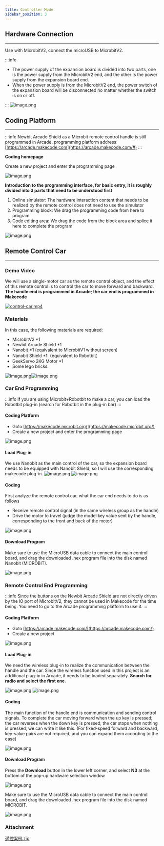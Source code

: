 ```yaml
---
title: Controller Mode
sidebar_position: 3
---
```





## Hardware Connection

---
Use with MicrobitV2, connect the microUSB to MicrobitV2.

:::info
- The power supply of the expansion board is divided into two parts, one is the power supply from the MicrobitV2 end, and the other is the power supply from the expansion board end.
- When the power supply is from the MicrobitV2 end, the power switch of the expansion board will be disconnected no matter whether the switch is on or off.

:::
![image.png](1623757399090-e0153e73-190f-4cd8-ae1a-7e21330ca653.png)





## Coding Platform

---

:::info
Newbit Arcade Shield as a Microbit remote control handle is still programmed in Arcade, programming platform address:
[https://arcade.makecode.com](https://arcade.makecode.com/#)
:::

**Coding homepage**

Create a new project and enter the programming page

![image.png](1623844250412-36e188ad-91e0-4813-949a-9b1eff975586.png)

**Introduction to the programming interface, for basic entry, it is roughly divided into 3 parts that need to be understood first**

1. Online simulator: The hardware interaction content that needs to be realized by the remote control does not need to use the simulator
2. Programming block: We drag the programming code from here to program
3. Code editing area: We drag the code from the block area and splice it here to complete the program

![image.png](1600759192482-01e3d039-0ded-41f9-b658-c689d7fc1ef9.png)


## Remote Control Car

---

### Demo Video

We will use a single-motor car as the remote control object, and the effect of this remote control is to control the car to move forward and backward. **The handle end is programmed in Arcade; the car end is programmed in Makecode**

[![control-car.mp4](https://gw.alipayobjects.com/mdn/prod_resou/afts/img/A*NNs6TKOR3isAAAAAAAAAAABkARQnAQ)](https://www.yuque.com/kittenbot/hardwares/newbit-arcade-shield-controller?_lake_card=%7B%22status%22%3A%22done%22%2C%22name%22%3A%22control-car.mp4%22%2C%22size%22%3A%22880544%22%2C%22taskId%22%3A%22u10735a25-5775-4834-8312-cc4d29128cf%22%2C%22taskType%22%3A%22upload%22%2C%22url%22%3Anull%2C%22cover%22%3Anull%2C%22videoId%22%3A%22inputs%2Fprod%2Fyuque%2F2021%2F1432972%2Fmp4%2F1623847784101-355c8aed-2835-4909-93d8-ffd118d449e0.mp4%22%2C%22download%22%3Afalse%2C%22__spacing%22%3A%22both%22%2C%22id%22%3A%22lytCd%22%2C%22margin%22%3A%7B%22top%22%3Atrue%2C%22bottom%22%3Atrue%7D%2C%22card%22%3A%22video%22%7D#lytCd)



###  Materials

In this case, the following materials are required:

- MicrobitV2 *1
- Newbit Arcade Shield *1
- Nanobit *1 (equivalent to MicrobitV1 without screen)
- Nanobit Shield *1（equivalent to Robotbit）
- GeekServo 2KG Motor *1
- Some lego bricks

![image.png](1623845133132-760e8c25-c87e-48fd-bad1-463ebb02d3ab.png)![image.png](1623845164380-7d4d0536-dbcd-430d-95b2-3f20bc3d04b5.png)




### Car End Programming
:::info
if you are using Microbit+Robotbit to make a car, you can load the Robotbit plug-in (search for Robotbit in the plug-in bar)
:::

#### Coding Platform

- Goto [https://makecode.microbit.org/](https://makecode.microbit.org/)
- Create a new project and enter the programming page

![image.png](1623845589285-90224c78-f6d6-48ea-8a52-22fc17761635.png)



#### Load Plug-in
We use Nanobit as the main control of the car, so the expansion board needs to be equipped with Nanobit Shield, so I will use the corresponding makecode plug-in.
![image.png](1623845670674-fa39ac6f-af38-4e7a-8414-34abb06f3085.png)
![image.png](1623845743917-3557faaf-b47c-4ae3-a41e-08a89a7b2b11.png)

#### Coding

First analyze the remote control car, what the car end needs to do is as follows

- Receive remote control signal (in the same wireless group as the handle)
- Drive the motor to travel (judge the model key value sent by the handle, corresponding to the front and back of the motor)

![image.png](1623846942541-b26de2c8-1cd8-4e1c-9e8d-1b071253db3e.png)



#### Download Program

Make sure to use the MicroUSB data cable to connect the main control board, and drag the downloaded .hex program file into the disk named Nanobit (MICROBIT).

![image.png](1623846403885-1a31d70f-c0af-464e-a2dc-98a4aa86a53d.png)



### Remote Control End Programming
:::info
Since the buttons on the Newbit Arcade Shield are not directly driven by the IO port of MicrobitV2, they cannot be used in Makecode for the time being.
You need to go to the Arcade programming platform to use it.
:::



#### Coding Platform

- Goto [https://arcade.makecode.com/](https://arcade.makecode.com/)
- Create a new project

![image.png](1623846527810-c24eff9e-95ef-4d35-ade5-0ed1fc9f417b.png)



#### Load Plug-in
We need the wireless plug-in to realize the communication between the handle and the car. Since the wireless function used in this project is an additional plug-in in Arcade, it needs to be loaded separately.
**Search for radio and select the first one.**

![image.png](1623846721774-cba48555-cdd6-4c1a-bb10-9fc91071968a.png)
![image.png](1623846742915-50aa031b-72d5-4680-b64a-076b5b6adc47.png)



#### Coding

The main function of the handle end is communication and sending control signals. To complete the car moving forward when the up key is pressed; the car reverses when the down key is pressed; the car stops when nothing is pressed, we can write it like this. (For fixed-speed forward and backward, key-value pairs are not required, and you can expand them according to the case)

![image.png](1623846958580-11a64c57-617b-4332-8eee-3560471f74aa.png)



#### Download Program

Press the **Download** button in the lower left corner, and select **N3** at the bottom of the pop-up hardware selection window

![image.png](1623758380958-8c024fd2-7a52-4e0d-83e0-de68c1c3809c.png)

Make sure to use the MicroUSB data cable to connect the main control board, and drag the downloaded .hex program file into the disk named MICROBIT.

![image.png](1623846629715-8c1970fa-f01c-412b-8542-277ea3ca45a8.png)



###  Attachment
[遥控案例.zip](./remote.zip)
